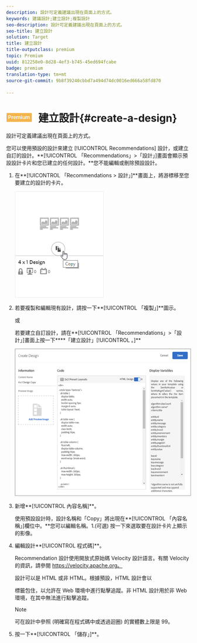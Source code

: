 ```yaml
---
description: 設計可定義建議出現在頁面上的方式。
keywords: 建議設計;建立設計;複製設計
seo-description: 設計可定義建議出現在頁面上的方式。
seo-title: 建立設計
solution: Target
title: 建立設計
title-outputclass: premium
topic: Premium
uuid: 812258e0-8d28-4ef3-b745-45ed694fcabe
badge: premium
translation-type: tm+mt
source-git-commit: 9b8f39240cbbd7a494d74dc0016ed666a58fd870

---
```



# ![PREMIUM](/help/assets/premium.png) 建立設計{#create-a-design}

設計可定義建議出現在頁面上的方式。

您可以使用預設的設計來建立 [!UICONTROL Recommendations] 設計，或建立自訂的設計。**[!UICONTROL 「Recommendations」&gt;「設計」]畫面會顯示預設設計卡片和您已建立的任何設計。**您不能編輯或刪除預設設計。

1. 在**[!UICONTROL 「Recommendations &gt; 設計」]**畫面上，將游標移至您要建立的設計的卡片。

   ![](assets/Card_CopyDesign.png)

1. 若要複製和編輯現有設計，請按一下**[!UICONTROL 「複製」]**圖示。

   或

   若要建立自訂設計，請在**[!UICONTROL 「Recommendations」&gt;「設計」]畫面上按一下****「建立設計」[!UICONTROL 。]**

   ![](assets/createDesign.png)

1. 新增**[!UICONTROL 內容名稱]**。

   使用預設設計時，設計名稱和「Copy」將出現在**[!UICONTROL 「內容名稱」]欄位中。**您可以編輯名稱。1.(可選) 按一下來選取要在設計卡片上顯示的影像。
1. 編輯設計**[!UICONTROL 程式碼]**。

   Recommendation 設計使用開放式原始碼 Velocity 設計語言。有關 Velocity 的資訊，請參閱 [](https://velocity.apache.org)https://velocity.apache.org。

   設計可以是 HTML 或非 HTML。根據預設，HTML 設計會以 <div> 標籤包住，以允許在 Web 環境中進行點擊追蹤。非 HTML 設計用於非 Web 環境，在其中無法進行點擊追蹤。

   >[!NOTE]
   >
   >可在設計中參照 (明確寫在程式碼中或透過迴圈) 的實體數上限是 99。

1. 按一下**[!UICONTROL 「儲存」]**。
